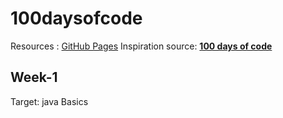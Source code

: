 # 100daysofcode
Resources : [GitHub Pages](https://www.geeksforgeeks.org/100-days-of-code-a-complete-guide-for-beginners-and-experienced/)
Inspiration source: [**100 days of code**](https://www.100daysofcode.com/)

## Week-1  <br>
 Target: java  Basics <br>
